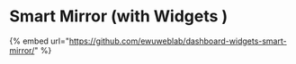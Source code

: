 # Smart Mirror (with Widgets )

{% embed url="https://github.com/ewuweblab/dashboard-widgets-smart-mirror/" %}
